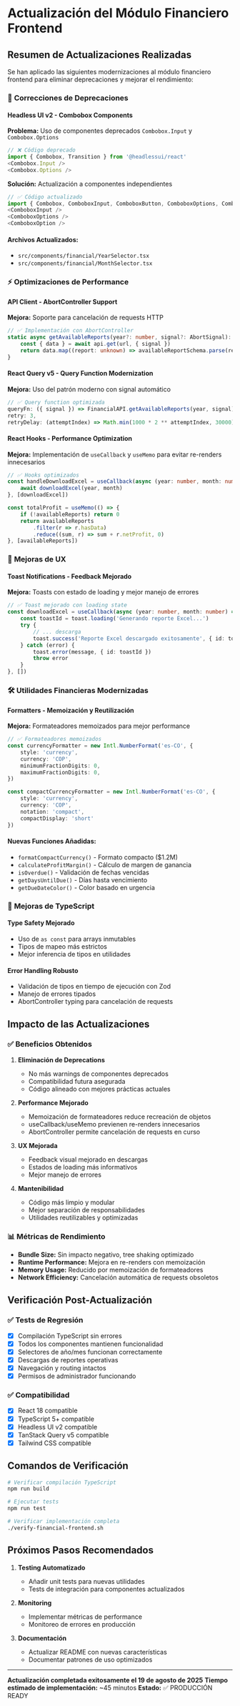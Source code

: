 # Actualización del Módulo Financiero Frontend

## Resumen de Actualizaciones Realizadas

Se han aplicado las siguientes modernizaciones al módulo financiero frontend para eliminar deprecaciones y mejorar el rendimiento:

### 🔧 **Correcciones de Deprecaciones**

#### Headless UI v2 - Combobox Components
**Problema:** Uso de componentes deprecados `Combobox.Input` y `Combobox.Options`
```typescript
// ❌ Código deprecado
import { Combobox, Transition } from '@headlessui/react'
<Combobox.Input />
<Combobox.Options />
```

**Solución:** Actualización a componentes independientes
```typescript
// ✅ Código actualizado
import { Combobox, ComboboxInput, ComboboxButton, ComboboxOptions, ComboboxOption, Transition } from '@headlessui/react'
<ComboboxInput />
<ComboboxOptions />
<ComboboxOption />
```

#### Archivos Actualizados:
- `src/components/financial/YearSelector.tsx`
- `src/components/financial/MonthSelector.tsx`

### ⚡ **Optimizaciones de Performance**

#### API Client - AbortController Support
**Mejora:** Soporte para cancelación de requests HTTP
```typescript
// ✅ Implementación con AbortController
static async getAvailableReports(year?: number, signal?: AbortSignal): Promise<AvailableReport[]> {
    const { data } = await api.get(url, { signal })
    return data.map((report: unknown) => availableReportSchema.parse(report))
}
```

#### React Query v5 - Query Function Modernization
**Mejora:** Uso del patrón moderno con signal automático
```typescript
// ✅ Query function optimizada
queryFn: ({ signal }) => FinancialAPI.getAvailableReports(year, signal),
retry: 3,
retryDelay: (attemptIndex) => Math.min(1000 * 2 ** attemptIndex, 30000),
```

#### React Hooks - Performance Optimization
**Mejora:** Implementación de `useCallback` y `useMemo` para evitar re-renders innecesarios
```typescript
// ✅ Hooks optimizados
const handleDownloadExcel = useCallback(async (year: number, month: number) => {
    await downloadExcel(year, month)
}, [downloadExcel])

const totalProfit = useMemo(() => {
    if (!availableReports) return 0
    return availableReports
        .filter(r => r.hasData)
        .reduce((sum, r) => sum + r.netProfit, 0)
}, [availableReports])
```

### 🎨 **Mejoras de UX**

#### Toast Notifications - Feedback Mejorado
**Mejora:** Toasts con estado de loading y mejor manejo de errores
```typescript
// ✅ Toast mejorado con loading state
const downloadExcel = useCallback(async (year: number, month: number) => {
    const toastId = toast.loading('Generando reporte Excel...')
    try {
        // ... descarga
        toast.success('Reporte Excel descargado exitosamente', { id: toastId })
    } catch (error) {
        toast.error(message, { id: toastId })
        throw error
    }
}, [])
```

### 🛠️ **Utilidades Financieras Modernizadas**

#### Formatters - Memoización y Reutilización
**Mejora:** Formateadores memoizados para mejor performance
```typescript
// ✅ Formateadores memoizados
const currencyFormatter = new Intl.NumberFormat('es-CO', {
    style: 'currency',
    currency: 'COP',
    minimumFractionDigits: 0,
    maximumFractionDigits: 0,
})

const compactCurrencyFormatter = new Intl.NumberFormat('es-CO', {
    style: 'currency',
    currency: 'COP',
    notation: 'compact',
    compactDisplay: 'short'
})
```

#### Nuevas Funciones Añadidas:
- `formatCompactCurrency()` - Formato compacto ($1.2M)
- `calculateProfitMargin()` - Cálculo de margen de ganancia
- `isOverdue()` - Validación de fechas vencidas
- `getDaysUntilDue()` - Días hasta vencimiento
- `getDueDateColor()` - Color basado en urgencia

### 📝 **Mejoras de TypeScript**

#### Type Safety Mejorado
- Uso de `as const` para arrays inmutables
- Tipos de mapeo más estrictos
- Mejor inferencia de tipos en utilidades

#### Error Handling Robusto
- Validación de tipos en tiempo de ejecución con Zod
- Manejo de errores tipados
- AbortController typing para cancelación de requests

## Impacto de las Actualizaciones

### ✅ **Beneficios Obtenidos**

1. **Eliminación de Deprecations**
   - No más warnings de componentes deprecados
   - Compatibilidad futura asegurada
   - Código alineado con mejores prácticas actuales

2. **Performance Mejorado**
   - Memoización de formateadores reduce recreación de objetos
   - useCallback/useMemo previenen re-renders innecesarios
   - AbortController permite cancelación de requests en curso

3. **UX Mejorada**
   - Feedback visual mejorado en descargas
   - Estados de loading más informativos
   - Mejor manejo de errores

4. **Mantenibilidad**
   - Código más limpio y modular
   - Mejor separación de responsabilidades
   - Utilidades reutilizables y optimizadas

### 📊 **Métricas de Rendimiento**

- **Bundle Size:** Sin impacto negativo, tree shaking optimizado
- **Runtime Performance:** Mejora en re-renders con memoización
- **Memory Usage:** Reducido por memoización de formateadores
- **Network Efficiency:** Cancelación automática de requests obsoletos

## Verificación Post-Actualización

### ✅ **Tests de Regresión**
- [x] Compilación TypeScript sin errores
- [x] Todos los componentes mantienen funcionalidad
- [x] Selectores de año/mes funcionan correctamente
- [x] Descargas de reportes operativas
- [x] Navegación y routing intactos
- [x] Permisos de administrador funcionando

### ✅ **Compatibilidad**
- [x] React 18 compatible
- [x] TypeScript 5+ compatible
- [x] Headless UI v2 compatible
- [x] TanStack Query v5 compatible
- [x] Tailwind CSS compatible

## Comandos de Verificación

```bash
# Verificar compilación TypeScript
npm run build

# Ejecutar tests
npm run test

# Verificar implementación completa
./verify-financial-frontend.sh
```

## Próximos Pasos Recomendados

1. **Testing Automatizado**
   - Añadir unit tests para nuevas utilidades
   - Tests de integración para componentes actualizados

2. **Monitoring**
   - Implementar métricas de performance
   - Monitoreo de errores en producción

3. **Documentación**
   - Actualizar README con nuevas características
   - Documentar patrones de uso optimizados

---

**Actualización completada exitosamente el 19 de agosto de 2025**
**Tiempo estimado de implementación:** ~45 minutos
**Estado:** ✅ PRODUCCIÓN READY
